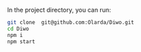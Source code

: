 
In the project directory, you can run:

```bash
git clone  git@github.com:Olarda/Diwo.git
cd Diwo
npm i
npm start
```